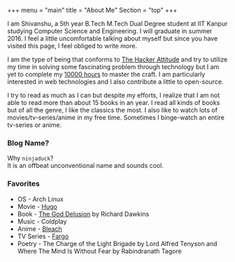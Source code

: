 +++
menu = "main"
title = "About Me"
Section = "top"
+++

I am Shivanshu, a 5th year B.Tech M.Tech Dual Degree student at IIT Kanpur studying Computer Science and Engineering. I will graduate in summer 2016. I feel a little uncomfortable talking about myself but since you have visited this page, I feel obliged to write more.

I am the type of being that conforms to [The Hacker Attitude](http://www.catb.org/esr/faqs/hacker-howto.html#attitude) and try to utilize my time in solving some fascinating problem through technology but I am yet to complete my [10000 hours](http://www.wisdomgroup.com/blog/10000-hours-of-practice/) to master the craft. I am particularly interested in web technologies and I also contribute a little to open-source.

I try to read as much as I can but despite my efforts, I realize that I am not able to read more than about 15 books in an year. I read all kinds of books but of all the genre, I like the classics the most. I also like to watch lots of movies/tv-series/anime in my free time. Sometimes I binge-watch an entire tv-series or anime.

### Blog Name?
 Why `ninjaduck`?  
 It is an offbeat unconventional name and sounds cool.

### Favorites

* OS - Arch Linux
* Movie - [Hugo](http://www.imdb.com/title/tt0970179/)
* Book - [The God Delusion](https://www.goodreads.com/book/show/14743.The_God_Delusion) by Richard Dawkins
* Music - Coldplay
* Anime - [Bleach](http://www.imdb.com/title/tt0434665/)
* TV Series - [Fargo](http://www.imdb.com/title/tt2802850/)
* Poetry - The Charge of the Light Brigade by Lord Alfred Tenyson and Where The Mind Is Without Fear by Rabindranath Tagore 

[1]: https://facebook.com/shivanshuag
[2]: https://google.com/+ShivanshuAgrawal
[3]: https://github.com/shivanshuag
[4]: https://twitter.com/shivanshuagw
[5]: http://in.linkedin.com/pub/shivanshu-agrawal/65/309/74
[6]: https://www.goodreads.com/user/show/25479921-shivanshu-agrawal
